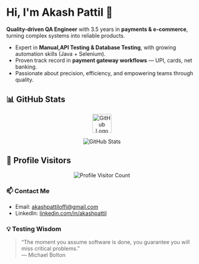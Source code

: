 # Hi, I'm Akash Pattil 👋

**Quality-driven QA Engineer** with 3.5 years in **payments & e-commerce**, turning complex systems into reliable products.

- Expert in **Manual,API Testing & Database Testing**, with growing automation skills (Java + Selenium).
- Proven track record in **payment gateway workflows** — UPI, cards, net banking.
- Passionate about precision, efficiency, and empowering teams through quality.

## 📊 GitHub Stats

<p align="center">
  <img src="https://github.githubassets.com/images/modules/logos_page/GitHub-Mark.png" alt="GitHub Logo" width="50" />
</p>

<p align="center">
  <img src="https://github-readme-stats.vercel.app/api?username=Akash4200AP&show_icons=true&theme=vue" alt="GitHub Stats" />
</p>

## 👀 Profile Visitors

<p align="center">
  <img src="https://profile-counter.glitch.me/akashpattil/count.svg" alt="Profile Visitor Count" />
</p>

### 📫 Contact Me
- Email: akashpattiloffi@gmail.com
- LinkedIn: [linkedin.com/in/akashpattil](https://www.linkedin.com/in/akashpattil)

### 💡 Testing Wisdom
> “The moment you assume software is done, you guarantee you will miss critical problems.”  
> — Michael Bolton
